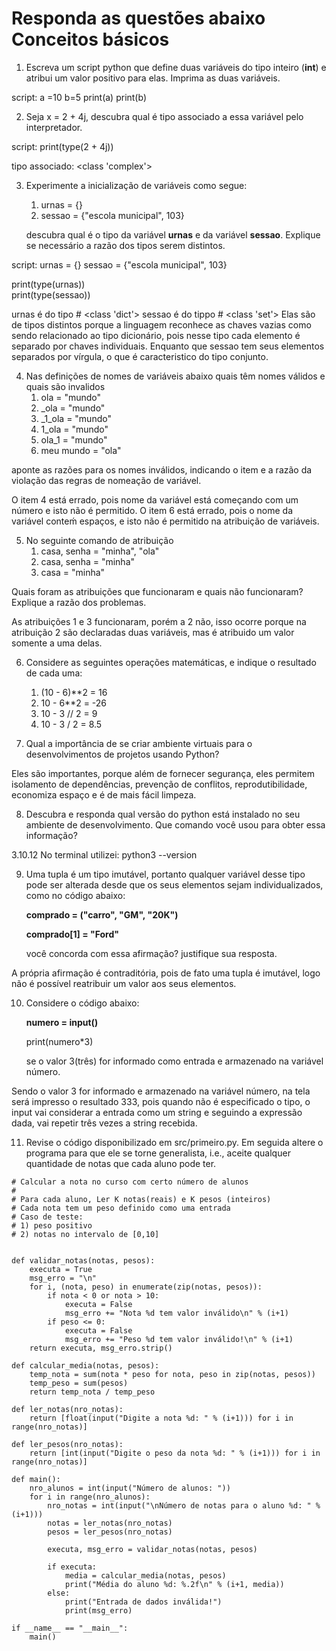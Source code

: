 # Responda as questões abaixo Conceitos básicos

1. Escreva um script python que define duas variáveis do tipo inteiro (__int__)
e atribui um valor positivo para elas. Imprima as duas variáveis.

script:
a =10
b=5
print(a)
print(b)

2. Seja x = 2 + 4j, descubra qual é tipo associado a essa variável pelo interpretador.

script:
print(type(2 + 4j))

tipo associado:
<class 'complex'>

3. Experimente a inicialização de variáveis como segue:
   1. urnas = {}
   2. sessao = {"escola municipal", 103}

   descubra qual é o tipo da variável __urnas__ e da variável __sessao__. Explique se necessário
a razão dos tipos serem distintos.

script:
urnas = {}
sessao = {"escola municipal", 103}

print(type(urnas))    
print(type(sessao))   

urnas é do tipo # <class 'dict'>
sessao é do tippo # <class 'set'>
 Elas são de tipos distintos porque a linguagem reconhece as chaves vazias como sendo relacionado ao tipo dicionário, pois nesse tipo cada elemento é separado por chaves individuais. Enquanto que sessao tem seus elementos separados por vírgula, o que é caracteristico do tipo conjunto.


4. Nas definições de nomes de variáveis abaixo quais têm nomes válidos e quais são invalidos
    1. ola = "mundo"
    2. _ola = "mundo"
    3. _1_ola = "mundo"
    4. 1_ola = "mundo"
    5. ola_1 = "mundo"
    6. meu mundo = "ola"

aponte as razões para os nomes inválidos, indicando o item e a razão da violação
das regras de nomeação de variável.

O item 4 está errado, pois nome da variável está começando com um número e isto não é permitido.
O item 6 está errado, pois o nome da variável conteḿ espaços, e isto não é permitido na atribuição de variáveis. 


5. No seguinte comando de atribuição 
   1. casa, senha = "minha", "ola"
   2. casa, senha = "minha"
   3. casa = "minha"

Quais foram as atribuições que funcionaram e quais não funcionaram? Explique a razão dos problemas.

As atribuições 1 e 3 funcionaram, porém a 2 não, isso ocorre porque na atribuição 2 são declaradas duas variáveis, mas é atribuido um valor somente a uma delas. 
   
6. Considere as seguintes operações matemáticas, e indique o resultado de cada uma:
   1. (10 - 6)**2  = 16
   2. 10 - 6**2  = -26
   3. 10 - 3 // 2  = 9
   4. 10 - 3 / 2  = 8.5

7. Qual a importância de se criar ambiente virtuais para o desenvolvimentos de projetos usando Python?

Eles são importantes, porque além de fornecer segurança, eles permitem isolamento de dependências, prevenção de conflitos, reprodutibilidade, economiza espaço e é de mais fácil limpeza. 

8. Descubra e responda qual versão do python está instalado no seu ambiente de desenvolvimento. Que comando você usou 
para obter essa informação?

3.10.12
No terminal utilizei:
python3 --version

9. Uma tupla é um tipo imutável, portanto qualquer variável desse tipo pode ser alterada desde que os seus elementos 
sejam individualizados, como no código abaixo:

   __comprado = ("carro", "GM", "20K")__

   __comprado[1] = "Ford"__

   você concorda com essa afirmação? justifique sua resposta.

A própria afirmação é contraditória, pois de fato uma tupla é imutável, logo não é possível reatribuir um valor aos seus elementos.

10. Considere o código abaixo:

      __numero = input()__
      
      print(numero*3)
   
      se o valor 3(três) for informado como entrada e armazenado na variável número.

Sendo o valor 3 for informado e armazenado na variável número, na tela será impresso o resultado 333, pois quando não é especificado o tipo, o input vai considerar a entrada como um string e seguindo a expressão dada, vai repetir três vezes a string recebida.  

11. Revise o código disponibilizado em src/primeiro.py. Em seguida altere o programa
para que ele se torne generalista, i.e., aceite qualquer quantidade de notas que cada
aluno pode ter. 

```
# Calcular a nota no curso com certo número de alunos
#
# Para cada aluno, Ler K notas(reais) e K pesos (inteiros)
# Cada nota tem um peso definido como uma entrada
# Caso de teste:
# 1) peso positivo
# 2) notas no intervalo de [0,10]


def validar_notas(notas, pesos):
    executa = True
    msg_erro = "\n"
    for i, (nota, peso) in enumerate(zip(notas, pesos)):
        if nota < 0 or nota > 10:
            executa = False
            msg_erro += "Nota %d tem valor inválido\n" % (i+1)
        if peso <= 0:
            executa = False
            msg_erro += "Peso %d tem valor inválido!\n" % (i+1)
    return executa, msg_erro.strip()

def calcular_media(notas, pesos):
    temp_nota = sum(nota * peso for nota, peso in zip(notas, pesos))
    temp_peso = sum(pesos)
    return temp_nota / temp_peso

def ler_notas(nro_notas):
    return [float(input("Digite a nota %d: " % (i+1))) for i in range(nro_notas)]

def ler_pesos(nro_notas):
    return [int(input("Digite o peso da nota %d: " % (i+1))) for i in range(nro_notas)]

def main():
    nro_alunos = int(input("Número de alunos: "))
    for i in range(nro_alunos):
        nro_notas = int(input("\nNúmero de notas para o aluno %d: " % (i+1)))
        notas = ler_notas(nro_notas)
        pesos = ler_pesos(nro_notas)
        
        executa, msg_erro = validar_notas(notas, pesos)
        
        if executa:
            media = calcular_media(notas, pesos)
            print("Média do aluno %d: %.2f\n" % (i+1, media))
        else:
            print("Entrada de dados inválida!")
            print(msg_erro)

if __name__ == "__main__":
    main()
    
```








